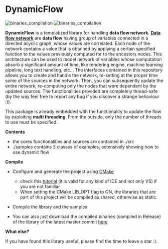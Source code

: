 # DynamicFlow

![binaries_compilation](https://github.com/andreacasalino/DynamicFlow/actions/workflows/installArtifacts.yml/badge.svg)
![binaries_compilation](https://github.com/andreacasalino/DynamicFlow/actions/workflows/runTests.yml/badge.svg)

**DynamicFlow** is a templatized library for handling **data flow network**.
[**Data flow network**](https://en.wikipedia.org/wiki/Data-flow_diagram) are **data flow** having group of variables connected in a directed acyclic graph, whose values are correlated.
Each node of the network contains a value that is obtained by applying a certain specified function to the values previously computed for to the ancestors nodes.
This architecture can be used to model network of variables whose computation absorb a significant amount of time, like rendering engine, machine learning pipeline, long text handling, etc...
The interfaces contained in this repository allows you to create and handle the network, re-setting at the proper time some of the sources in the network.
Then, you can subsequently update the entire network, re-computing only the nodes that were dependent by the updated sources.
The functionalities provided are completely thread-safe (by the way feel free to report any bug if you discover a strange behaviour ;)).

This package is already embedded with the functionality to update the flow by exploiting **multi threading**. From the outside, only the number of threads to use
must be specified.


**Contents**

 * the cores functionalities and sources are contained in ./src
 * ./samples contains 3 classes of examples, extensively showing how to use dynamic flow

**Compile**
   
 * Configure and generate the project using [CMake](https://cmake.org)

   * check this [tutorial](https://www.youtube.com/watch?v=LxHV-KNEG3k) (it is valid for any kind of IDE and not only VS) if you are not familiar
   * When setting the CMake LIB_OPT flag to ON, the libraries that are part of this project will be compiled as shared, otherwise as static. 
	  
 * Compile the library and the samples

 * You can also just download the compiled binaries (compiled in Release) of the library of the latest master commit [here](https://github.com/andreacasalino/DynamicFlow/actions) 
 
**What else?**

If you have found this library useful, please find the time to leave a star :). 

